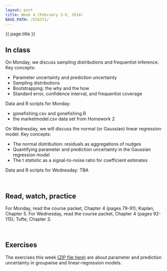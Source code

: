 ```yaml
---
layout: post
title: Week 4 (February 3-9, 2014)
BASE_PATH: /STA371/
---
```

{{ page.title }}


In class
--------

On Monday, we discuss sampling distributions and frequentist inference.  Key concepts:
* Parameter uncertainty and prediction uncertainty
* Sampling distributions
* Bootstrapping: the why and the how
* Standard error, confidence interval, and frequentist coverage

Data and R scripts for Monday: 
* gonefishing.csv and gonefishing.R
* the marketmodel.csv data set from Homework 2

On Wednesday, we will discuss the normal (or Gaussian) linear regression model. Key concepts:
* The normal distribution: residuals as aggregations of nudges
* Quantifying parameter and prediction uncertainty in the Gaussian regression model
* The t statistic as a signal-to-noise ratio for coefficient estimates

Data and R scripts for Wednesday: TBA

<br>

Read, watch, practice
---------------------

For Monday, read the course packet, Chapter 4 (pages 79-91); Kaplan, Chapter 5.  For Wednesday, read the course packet, Chapter 4 (pages 92-115); Tufte, Chapter 3.

<br>

Exercises
---------
The exercises this week [(ZIP file here)](http://jgscott.github.com/STA371/exercises/exercises04.zip) are about parameter and prediction uncertainty in groupwise and linear-regression models.
